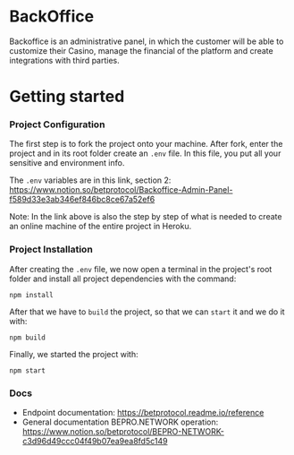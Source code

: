 # BackOffice
Backoffice is an administrative panel, in which the customer will be able to customize their Casino, manage the financial of the platform and create integrations with third parties.

# Getting started

### Project Configuration
The first step is to fork the project onto your machine. After fork, enter the project and in its root folder create an `.env` file. In this file, you put all your sensitive and environment info.

The `.env` variables are in this link, section 2: https://www.notion.so/betprotocol/Backoffice-Admin-Panel-f589d33e3ab346ef846bc8ce67a52ef6

Note: In the link above is also the step by step of what is needed to create an online machine of the entire project in Heroku.

### Project Installation

After creating the `.env` file, we now open a terminal in the project's root folder and install all project dependencies with the command:

    npm install

After that we have to `build` the project, so that we can `start` it and we do it with:

    npm build

Finally, we started the project with:

    npm start

### Docs

- Endpoint documentation: https://betprotocol.readme.io/reference
- General documentation BEPRO.NETWORK operation: https://www.notion.so/betprotocol/BEPRO-NETWORK-c3d96d49ccc04f49b07ea9ea8fd5c149

